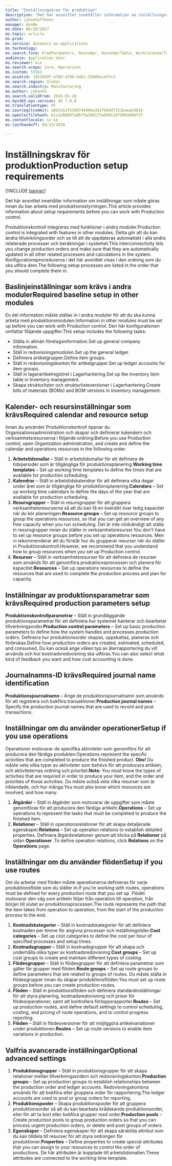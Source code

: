 ```yaml
---
title: "Inställningskrav för produktion"
description: "Det här avsnittet innehåller information om inställningar som måste göras innan du kan arbeta med produktionsstyrningen."
author: johanhoffmann
manager: AnnBe
ms.date: 06/20/2017
ms.topic: article
ms.prod: 
ms.service: dynamics-ax-applications
ms.technology: 
ms.search.form: ProdParameters, RouteOpr, RouteOprTable, WorkCalendarTable, WorkTimeTable, WrkCtrTable
audience: Application User
ms.reviewer: bis
ms.search.scope: Core, Operations
ms.custom: 55561
ms.assetid: 1953059f-478d-4706-b461-25b89ace5fc3
ms.search.region: Global
ms.search.industry: Manufacturing
ms.author: johanho
ms.search.validFrom: 2016-02-28
ms.dyn365.ops.version: AX 7.0.0
ms.translationtype: HT
ms.sourcegitcommit: a8b5a5af5108744406a3d2fb84d7151baea2481b
ms.openlocfilehash: bcca20889fa0b79a289175ab901167509a908f3f
ms.contentlocale: sv-se
ms.lasthandoff: 04/13/2018

---
```


# <a name="production-setup-requirements"></a><span data-ttu-id="ee105-103">Inställningskrav för produktion</span><span class="sxs-lookup"><span data-stu-id="ee105-103">Production setup requirements</span></span>

[!INCLUDE [banner](../includes/banner.md)]

<span data-ttu-id="ee105-104">Det här avsnittet innehåller information om inställningar som måste göras innan du kan arbeta med produktionsstyrningen.</span><span class="sxs-lookup"><span data-stu-id="ee105-104">This article provides information about setup requirements before you can work with Production control.</span></span> 

<span data-ttu-id="ee105-105">Produktionskontroll integreras med funktioner i andra moduler.</span><span class="sxs-lookup"><span data-stu-id="ee105-105">Production control is integrated with features in other modules.</span></span> <span data-ttu-id="ee105-106">Detta gör att du kan ändra tillverkningsorder och se till att de uppdateras automatiskt i alla andra relaterade processer och beräkningar i systemet.</span><span class="sxs-lookup"><span data-stu-id="ee105-106">This interconnectivity lets you change production orders and make sure that they are automatically updated in all other related processes and calculations in the system.</span></span> <span data-ttu-id="ee105-107">Konfigurationsprocedurerna i det här avsnittet visas i den ordning som du ska utföra dem.</span><span class="sxs-lookup"><span data-stu-id="ee105-107">The following setup processes are listed in the order that you should complete them in.</span></span>

## <a name="required-baseline-setup-in-other-modules"></a><span data-ttu-id="ee105-108">Baslinjeinställningar som krävs i andra moduler</span><span class="sxs-lookup"><span data-stu-id="ee105-108">Required baseline setup in other modules</span></span>
<span data-ttu-id="ee105-109">En del information måste ställas in i andra moduler för att du ska kunna arbeta med produktionsmodulen.</span><span class="sxs-lookup"><span data-stu-id="ee105-109">Information in other modules must be set up before you can work with Production control.</span></span> <span data-ttu-id="ee105-110">Den här konfigurationen omfattar följande uppgifter:</span><span class="sxs-lookup"><span data-stu-id="ee105-110">This setup includes the following tasks:</span></span>

-   <span data-ttu-id="ee105-111">Ställa in allmän företagsinformation.</span><span class="sxs-lookup"><span data-stu-id="ee105-111">Set up general company information.</span></span>
-   <span data-ttu-id="ee105-112">Ställ in redovisningsmodulen.</span><span class="sxs-lookup"><span data-stu-id="ee105-112">Set up the general ledger.</span></span>
-   <span data-ttu-id="ee105-113">Definiera artikelgrupper.</span><span class="sxs-lookup"><span data-stu-id="ee105-113">Define item groups.</span></span>
-   <span data-ttu-id="ee105-114">Ställ in redovisningskonton för artikelgrupper.</span><span class="sxs-lookup"><span data-stu-id="ee105-114">Set up ledger accounts for item groups.</span></span>
-   <span data-ttu-id="ee105-115">Ställ in lagerartikelregistret i Lagerhantering.</span><span class="sxs-lookup"><span data-stu-id="ee105-115">Set up the inventory item table in Inventory management.</span></span>
-   <span data-ttu-id="ee105-116">Skapa strukturlistor och strukturlisteversioner i Lagerhantering.</span><span class="sxs-lookup"><span data-stu-id="ee105-116">Create bills of materials (BOMs) and BOM versions in Inventory management.</span></span>

## <a name="required-calendar-and-resource-setup"></a><span data-ttu-id="ee105-117">Kalender- och resursinställningar som krävs</span><span class="sxs-lookup"><span data-stu-id="ee105-117">Required calendar and resource setup</span></span>
<span data-ttu-id="ee105-118">Innan du använder Produktionskontroll öppnar du Organisationsadministration och skapar och definierar kalendern och verksamhetsresurserna i följande ordning:</span><span class="sxs-lookup"><span data-stu-id="ee105-118">Before you use Production control, open Organization administration, and create and define the calendar and operations resources in the following order:</span></span>

1.  <span data-ttu-id="ee105-119">**Arbetstidsmallar** – Ställ in arbetstidsmallar för att definiera de tidsperioder som är tillgängliga för produktionsplanering.</span><span class="sxs-lookup"><span data-stu-id="ee105-119">**Working time templates** – Set up working time templates to define the times that are available for production scheduling.</span></span>
2.  <span data-ttu-id="ee105-120">**Kalendrar** – Ställ in arbetstidskalendrar för att definiera vilka dagar under året som är tillgängliga för produktionsplanering.</span><span class="sxs-lookup"><span data-stu-id="ee105-120">**Calendars** – Set up working time calendars to define the days of the year that are available for production scheduling.</span></span>
3.  <span data-ttu-id="ee105-121">**Resursgrupper** – Ställ in resursgrupper för att gruppera verksamhetsresurserna så att du kan få en översikt över ledig kapacitet när du kör planeringen.</span><span class="sxs-lookup"><span data-stu-id="ee105-121">**Resource groups** – Set up resource groups to group the operations resources, so that you can get an overview of any free capacity when you run scheduling.</span></span> <span data-ttu-id="ee105-122">Det är inte nödvändigt att ställa in resursgrupper innan du ställer in verksamhetsresurser.</span><span class="sxs-lookup"><span data-stu-id="ee105-122">You don't have to set up resource groups before you set up operations resources.</span></span> <span data-ttu-id="ee105-123">Men vi rekommenderar att du förstår hur du grupperar resurser när du ställer in Produktionskontroll.</span><span class="sxs-lookup"><span data-stu-id="ee105-123">However, we recommend that you understand how to group resources when you set up Production control.</span></span>
4.  <span data-ttu-id="ee105-124">**Resurser** – Ställ in verksamhetsresurser för att definiera de resurser som används för att genomföra produktionsprocessen och planera för kapacitet.</span><span class="sxs-lookup"><span data-stu-id="ee105-124">**Resources** – Set up operations resources to define the resources that are used to complete the production process and plan for capacity.</span></span>

## <a name="required-production-parameters-setup"></a><span data-ttu-id="ee105-125">Inställningar av produktionsparametrar som krävs</span><span class="sxs-lookup"><span data-stu-id="ee105-125">Required production parameters setup</span></span>
<span data-ttu-id="ee105-126">**Produktionskontrollparametrar** – Ställ in grundläggande produktionsparametrar för att definiera hur systemet hanterar och bearbetar tillverkningsorder.</span><span class="sxs-lookup"><span data-stu-id="ee105-126">**Production control parameters** – Set up basic production parameters to define how the system handles and processes production orders.</span></span> <span data-ttu-id="ee105-127">Definiera hur produktionsorder skapas, uppskattas, planeras och förbrukas.</span><span class="sxs-lookup"><span data-stu-id="ee105-127">Define how production orders are created, estimated, scheduled, and consumed.</span></span> <span data-ttu-id="ee105-128">Du kan också ange vilken typ av återrapportering du vill använda och hur kostnadsredovisning ska utföras.</span><span class="sxs-lookup"><span data-stu-id="ee105-128">You can also select what kind of feedback you want and how cost accounting is done.</span></span>

## <a name="required-journal-name-identification"></a><span data-ttu-id="ee105-129">Journalnamns-ID krävs</span><span class="sxs-lookup"><span data-stu-id="ee105-129">Required journal name identification</span></span>
<span data-ttu-id="ee105-130">**Produktionsjournalnamn** – Ange de produktionsjournalnamn som används för att registrera och bokföra transaktioner.</span><span class="sxs-lookup"><span data-stu-id="ee105-130">**Production journal names** – Specify the production journal names that are used to record and post transactions.</span></span>

## <a name="setup-if-you-use-operations"></a><span data-ttu-id="ee105-131">Inställningar om du använder operationer</span><span class="sxs-lookup"><span data-stu-id="ee105-131">Setup if you use operations</span></span>
<span data-ttu-id="ee105-132">Operationer motsvarar de specifika aktiviteter som genomförs för att producera den färdiga produkten.</span><span class="sxs-lookup"><span data-stu-id="ee105-132">Operations represent the specific activities that are completed to produce the finished product.</span></span> <span data-ttu-id="ee105-133">**Obs!** Du måste veta vilka typer av aktiviteter som behövs för att producera artikeln, och aktiviteternas ordning och prioritet.</span><span class="sxs-lookup"><span data-stu-id="ee105-133">**Note:** You must know the types of activities that are required in order to produce your item, and the order and priorities of those activities.</span></span> <span data-ttu-id="ee105-134">Du måste också veta vilka resurser som är inblandade, och hur många.</span><span class="sxs-lookup"><span data-stu-id="ee105-134">You must also know which resources are involved, and how many.</span></span>

1.  <span data-ttu-id="ee105-135">**Åtgärder** – Ställ in åtgärder som motsvarar de uppgifter som måste genomföras för att producera den färdiga artikeln.</span><span class="sxs-lookup"><span data-stu-id="ee105-135">**Operations** – Set up operations to represent the tasks that must be completed to produce the finished item.</span></span>
2.  <span data-ttu-id="ee105-136">**Relationer** – Ställ in operationsrelationer för att skapa detaljerade egenskaper.</span><span class="sxs-lookup"><span data-stu-id="ee105-136">**Relations** – Set up operation relations to establish detailed properties.</span></span> <span data-ttu-id="ee105-137">Definiera åtgärdsrelationer genom att klicka på **Relationer** på sidan **Operationer** .</span><span class="sxs-lookup"><span data-stu-id="ee105-137">To define operation relations, click **Relations** on the **Operations** page.</span></span>

## <a name="setup-if-you-use-routes"></a><span data-ttu-id="ee105-138">Inställningar om du använder flöden</span><span class="sxs-lookup"><span data-stu-id="ee105-138">Setup if you use routes</span></span>
<span data-ttu-id="ee105-139">Om du arbetar med flöden måste operationerna definieras för varje produktionsflöde som du ställer in.</span><span class="sxs-lookup"><span data-stu-id="ee105-139">If you're working with routes, operations must be defined for every production route that you set up.</span></span> <span data-ttu-id="ee105-140">Flödet motsvarar den väg som artikeln följer från operation till operation, från början till slutet av produktionsprocessen.</span><span class="sxs-lookup"><span data-stu-id="ee105-140">The route represents the path that the item takes from operation to operation, from the start of the production process to the end.</span></span>

1.  <span data-ttu-id="ee105-141">**Kostnadskategorier** – Ställ in kostnadskategorier för att definiera kostnaden per timme för angivna processer och inställningstider.</span><span class="sxs-lookup"><span data-stu-id="ee105-141">**Cost categories** – Set up cost categories to define the cost per hour of specified processes and setup times.</span></span>
2.  <span data-ttu-id="ee105-142">**Kostnadsgrupper** – Ställ in kostnadsgrupper för att skapa och underhålla olika typer av kostnadsredovisning.</span><span class="sxs-lookup"><span data-stu-id="ee105-142">**Cost groups** – Set up cost groups to create and maintain different types of costing.</span></span>
3.  <span data-ttu-id="ee105-143">**Flödesgrupper** – Ställ in flödesgrupper för att definiera parametrar som gäller för grupper med flöden.</span><span class="sxs-lookup"><span data-stu-id="ee105-143">**Route groups** – Set up route groups to define parameters that are related to groups of routes.</span></span> <span data-ttu-id="ee105-144">Du måste ställa in flödesgrupper innan du skapar produktionsflöden.</span><span class="sxs-lookup"><span data-stu-id="ee105-144">You must set up route groups before you can create production routes.</span></span>
4.  <span data-ttu-id="ee105-145">**Flöden** – Ställ in produktionsflöden och definiera standardinställningar för att styra planering, kostnadsredovisning och priser för flödesoperationer, samt att kontrollera förloppsrapporter.</span><span class="sxs-lookup"><span data-stu-id="ee105-145">**Routes** – Set up production routes, and define default settings to control scheduling, costing, and pricing of route operations, and to control progress reporting.</span></span>
5.  <span data-ttu-id="ee105-146">**Flöden** – Ställ in flödesversioner för att möjliggöra artikelvariationer under produktionen.</span><span class="sxs-lookup"><span data-stu-id="ee105-146">**Routes** – Set up route versions to enable item variations in production.</span></span>

## <a name="optional-advanced-settings"></a><span data-ttu-id="ee105-147">Valfria avancerade inställningar</span><span class="sxs-lookup"><span data-stu-id="ee105-147">Optional advanced settings</span></span>
1.  <span data-ttu-id="ee105-148">**Produktionsgrupper** – Ställ in produktionsgrupper för att skapa relationer mellan tillverkningsordern och redovisningskonton.</span><span class="sxs-lookup"><span data-stu-id="ee105-148">**Production groups** – Set up production groups to establish relationships between the production order and ledger accounts.</span></span> <span data-ttu-id="ee105-149">Redovisningskontona används för att bokföra eller gruppera order för rapportering.</span><span class="sxs-lookup"><span data-stu-id="ee105-149">The ledger accounts are used to post or group orders for reporting.</span></span>
2.  <span data-ttu-id="ee105-150">**Produktionspooler** – Skapa produktionspooler för att gruppera produktionsorder så att du kan bearbeta brådskande produktionsorder, eller för att ta bort eller bokföra grupper med order.</span><span class="sxs-lookup"><span data-stu-id="ee105-150">**Production pools** – Create production pools to group production orders so that you can process urgent production orders, or delete and post groups of orders.</span></span>
3.  <span data-ttu-id="ee105-151">**Egenskaper** – Definiera egenskaper för att skapa särskilda attribut som du kan tilldela till resurser för att styra ordningen för produktioner.</span><span class="sxs-lookup"><span data-stu-id="ee105-151">**Properties** – Define properties to create special attributes that you can assign to your resources to control the order of productions.</span></span> <span data-ttu-id="ee105-152">De här attributen är kopplade till arbetstidsmallen.</span><span class="sxs-lookup"><span data-stu-id="ee105-152">These attributes are connected to the working time template.</span></span>





